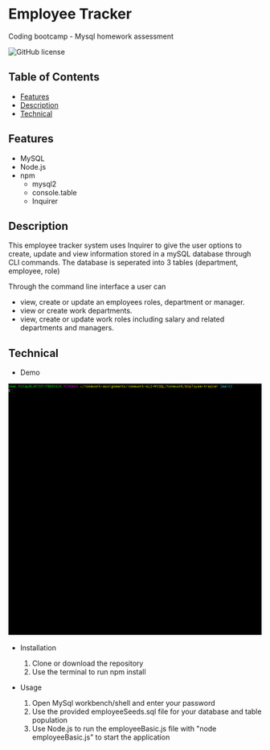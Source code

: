 # Employee Tracker

Coding bootcamp - Mysql homework assessment

![GitHub license](https://img.shields.io/badge/license-MIT-blue.svg)

## Table of Contents

* [ Features ](#Features)
* [ Description ](#Description)
* [ Technical ](#Technical)

## Features

- MySQL
- Node.js
- npm
    - mysql2
    - console.table
    - Inquirer

## Description

This employee tracker system uses Inquirer to give the user options to create, update and view information stored in a mySQL database through CLI commands.
The database is seperated into 3 tables (department, employee, role)

Through the command line interface a user can 
- view, create or update an employees roles, department or manager.
- view or create work departments.
- view, create or update work roles including salary and related departments and managers.

## Technical

- Demo

![Employee tracker](Assets/Employee-tracker.gif)

- Installation
    1. Clone or download the repository
    2. Use the terminal to run npm install


- Usage
    1. Open MySql workbench/shell and enter your password
    2. Use the provided employeeSeeds.sql file for your database and table population
    3. Use Node.js to run the employeeBasic.js file with "node employeeBasic.js" to start the application